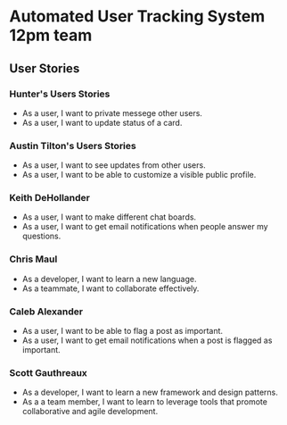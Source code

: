# Automated User Tracking System 12pm team

## User Stories

### Hunter's Users Stories
- As a user, I want to private messege other users.
- As a user, I want to update status of a card.

### Austin Tilton's Users Stories
- As a user, I want to see updates from other users.
- As a user, I want to be able to customize a visible public profile.


### Keith DeHollander
- As a user, I want to make different chat boards.
- As a user, I want to get email notifications when people answer my questions. 

### Chris Maul
- As a developer, I want to learn a new language.
- As a teammate, I want to collaborate effectively.

### Caleb Alexander
- As a user, I want to be able to flag a post as important.
- As a user, I want to get email notifications when a post is flagged as important.

### Scott Gauthreaux
- As a developer, I want to learn a new framework and design patterns. 
- As a a team member, I want to learn to leverage tools that promote collaborative and agile development. 
